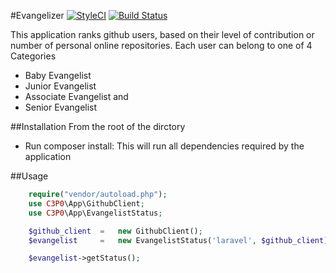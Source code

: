 #Evangelizer 
[![StyleCI](https://styleci.io/repos/47891772/shield)](https://styleci.io/repos/47891772) [![Build Status](https://travis-ci.org/andela-gjames/Evangelizers.svg)](https://travis-ci.org/andela-gjames/Evangelizers)

This application ranks github users, based on their level of contribution or number of  personal online repositories.
Each user can belong to one of 4 Categories

* Baby Evangelist
* Junior Evangelist
* Associate Evangelist and
* Senior Evangelist

##Installation
From the root of the dirctory
* Run composer install: This will run all dependencies required by the application


##Usage

```php
    require("vendor/autoload.php");
    use C3P0\App\GithubClient;
    use C3P0\App\EvangelistStatus;

    $github_client  =   new GithubClient();
    $evangelist     =   new EvangelistStatus('laravel', $github_client);

    $evangelist->getStatus();

```
